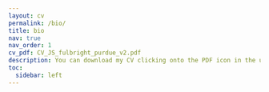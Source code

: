```yaml
---
layout: cv
permalink: /bio/
title: bio
nav: true
nav_order: 1
cv_pdf: CV_JS_fulbright_purdue_v2.pdf
description: You can download my CV clicking onto the PDF icon in the upper right corner of this page, or just browse through the shortened version in here!
toc:
  sidebar: left
---
```

